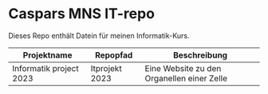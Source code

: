 # Caspars MNS IT-repo <br>
Dieses Repo enthält Datein für meinen Informatik-Kurs.

|Projektname|Repopfad|Beschreibung|
|-----------|--------|------------|
|Informatik project 2023|Itprojekt 2023|Eine Website zu den Organellen einer Zelle|

